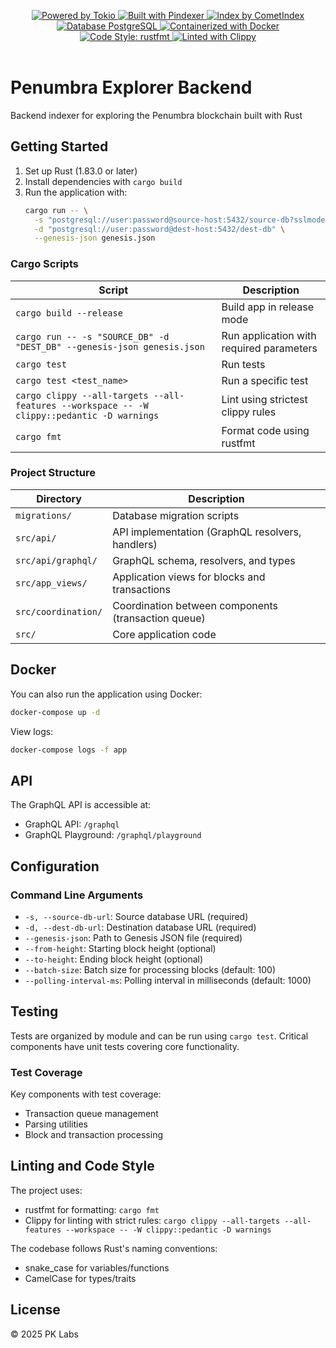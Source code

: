 <p align="center">
  <a href="https://github.com/tokio-rs/tokio">
    <img src="https://img.shields.io/badge/powered%20by-tokio-blue?style=flat&logo=rust" alt="Powered by Tokio" />
  </a>
  <a href="https://github.com/penumbra-zone/penumbra/tree/main/crates/bin/pindexer">
    <img src="https://img.shields.io/badge/built%20with-pindexer-blueviolet?style=flat" alt="Built with Pindexer" />
  </a>
  <a href="https://github.com/penumbra-zone/penumbra/tree/main/crates/util/cometindex">
    <img src="https://img.shields.io/badge/index%20by-cometindex-6A0DAD?style=flat" alt="Index by CometIndex" />
  </a>
  <a href="https://www.postgresql.org/">
    <img src="https://img.shields.io/badge/database-postgresql-blue?style=flat&logo=postgresql" alt="Database PostgreSQL" />
  </a>
  <a href="https://www.docker.com/">
    <img src="https://img.shields.io/badge/containerized-docker-2496ED?style=flat&logo=docker" alt="Containerized with Docker" />
  </a>
  <br />
  <a href="https://github.com/rust-lang/rustfmt">
    <img src="https://img.shields.io/badge/code--style-rustfmt-fc8d62?style=flat" alt="Code Style: rustfmt" />
  </a>
  <a href="https://github.com/rust-lang/rust-clippy">
    <img src="https://img.shields.io/badge/linted%20with-clippy-ffc832?style=flat" alt="Linted with Clippy" />
  </a>
  <br />
  <br />
</p>

# Penumbra Explorer Backend

Backend indexer for exploring the Penumbra blockchain built with Rust

## Getting Started

1. Set up Rust (1.83.0 or later)
2. Install dependencies with `cargo build`
3. Run the application with:
   ```sh
   cargo run -- \
     -s "postgresql://user:password@source-host:5432/source-db?sslmode=require" \
     -d "postgresql://user:password@dest-host:5432/dest-db" \
     --genesis-json genesis.json
   ```

### Cargo Scripts

| Script                                                                  | Description                                     |
|-------------------------------------------------------------------------|-------------------------------------------------|
| `cargo build --release`                                                 | Build app in release mode                       |
| `cargo run -- -s "SOURCE_DB" -d "DEST_DB" --genesis-json genesis.json`  | Run application with required parameters        |
| `cargo test`                                                            | Run tests                                       |
| `cargo test <test_name>`                                                | Run a specific test                             |
| `cargo clippy --all-targets --all-features --workspace -- -W clippy::pedantic -D warnings` | Lint using strictest clippy rules |
| `cargo fmt`                                                             | Format code using rustfmt                       |

### Project Structure

| Directory         | Description                                                   |
|-------------------|---------------------------------------------------------------|
| `migrations/`     | Database migration scripts                                    |
| `src/api/`        | API implementation (GraphQL resolvers, handlers)              |
| `src/api/graphql/`| GraphQL schema, resolvers, and types                          |
| `src/app_views/`  | Application views for blocks and transactions                 |
| `src/coordination/`| Coordination between components (transaction queue)          |
| `src/`            | Core application code                                         |

## Docker

You can also run the application using Docker:

```sh
docker-compose up -d
```

View logs:
```sh
docker-compose logs -f app
```

## API

The GraphQL API is accessible at:
- GraphQL API: `/graphql`
- GraphQL Playground: `/graphql/playground`

## Configuration

### Command Line Arguments

- `-s, --source-db-url`: Source database URL (required)
- `-d, --dest-db-url`: Destination database URL (required)
- `--genesis-json`: Path to Genesis JSON file (required)
- `--from-height`: Starting block height (optional)
- `--to-height`: Ending block height (optional)
- `--batch-size`: Batch size for processing blocks (default: 100)
- `--polling-interval-ms`: Polling interval in milliseconds (default: 1000)

## Testing

Tests are organized by module and can be run using `cargo test`. Critical components have unit tests covering core functionality.

### Test Coverage

Key components with test coverage:
- Transaction queue management
- Parsing utilities
- Block and transaction processing

## Linting and Code Style

The project uses:
- rustfmt for formatting: `cargo fmt`
- Clippy for linting with strict rules: `cargo clippy --all-targets --all-features --workspace -- -W clippy::pedantic -D warnings`

The codebase follows Rust's naming conventions:
- snake_case for variables/functions
- CamelCase for types/traits

## License

© 2025 PK Labs